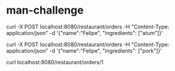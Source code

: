 # man-challenge


curl -X POST  localhost:8080/restaurant/orders -H "Content-Type: application/json" -d '{"name":"Felipe", "ingredients": ["atum"]}'

curl -X POST  localhost:8080/restaurant/orders -H "Content-Type: application/json" -d '{"name":"Felipe", "ingredients": ["pork"]}'

curl localhost:8080/restaurant/orders/1

